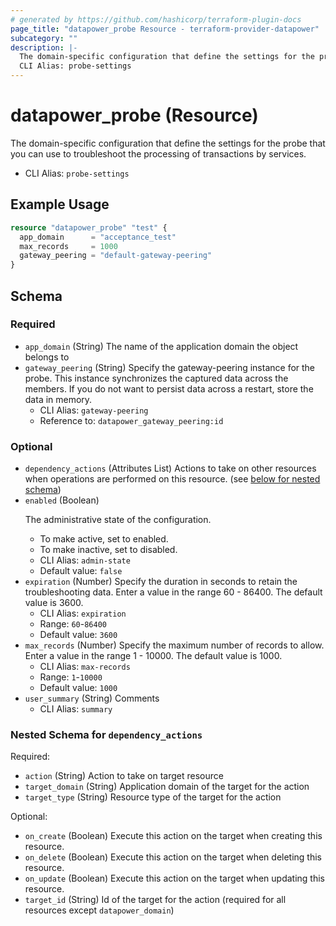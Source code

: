 ```yaml
---
# generated by https://github.com/hashicorp/terraform-plugin-docs
page_title: "datapower_probe Resource - terraform-provider-datapower"
subcategory: ""
description: |-
  The domain-specific configuration that define the settings for the probe that you can use to troubleshoot the processing of transactions by services.
  CLI Alias: probe-settings
---
```


# datapower_probe (Resource)

The domain-specific configuration that define the settings for the probe that you can use to troubleshoot the processing of transactions by services.
  - CLI Alias: `probe-settings`

## Example Usage

```terraform
resource "datapower_probe" "test" {
  app_domain      = "acceptance_test"
  max_records     = 1000
  gateway_peering = "default-gateway-peering"
}
```

<!-- schema generated by tfplugindocs -->
## Schema

### Required

- `app_domain` (String) The name of the application domain the object belongs to
- `gateway_peering` (String) Specify the gateway-peering instance for the probe. This instance synchronizes the captured data across the members. If you do not want to persist data across a restart, store the data in memory.
  - CLI Alias: `gateway-peering`
  - Reference to: `datapower_gateway_peering:id`

### Optional

- `dependency_actions` (Attributes List) Actions to take on other resources when operations are performed on this resource. (see [below for nested schema](#nestedatt--dependency_actions))
- `enabled` (Boolean) <p>The administrative state of the configuration.</p><ul><li>To make active, set to enabled.</li><li>To make inactive, set to disabled.</li></ul>
  - CLI Alias: `admin-state`
  - Default value: `false`
- `expiration` (Number) Specify the duration in seconds to retain the troubleshooting data. Enter a value in the range 60 - 86400. The default value is 3600.
  - CLI Alias: `expiration`
  - Range: `60`-`86400`
  - Default value: `3600`
- `max_records` (Number) Specify the maximum number of records to allow. Enter a value in the range 1 - 10000. The default value is 1000.
  - CLI Alias: `max-records`
  - Range: `1`-`10000`
  - Default value: `1000`
- `user_summary` (String) Comments
  - CLI Alias: `summary`

<a id="nestedatt--dependency_actions"></a>
### Nested Schema for `dependency_actions`

Required:

- `action` (String) Action to take on target resource
- `target_domain` (String) Application domain of the target for the action
- `target_type` (String) Resource type of the target for the action

Optional:

- `on_create` (Boolean) Execute this action on the target when creating this resource.
- `on_delete` (Boolean) Execute this action on the target when deleting this resource.
- `on_update` (Boolean) Execute this action on the target when updating this resource.
- `target_id` (String) Id of the target for the action (required for all resources except `datapower_domain`)

